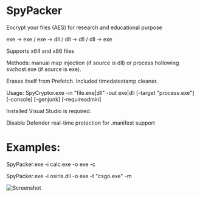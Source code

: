 # SpyPacker

Encrypt your files (AES) for research and educational purpose

exe -> exe / exe -> dll / dll -> dll / dll -> exe

Supports x64 and x86 files

Methods: manual map injection (if source is dll) or process hollowing svchost.exe (if source is exe). 

Erases itself from Prefetch. Included timedatestamp cleaner.

Usage: SpyCryptor.exe -in \"file.exe|dll\" -out exe|dll [-target \"process.exe\"] [-console] [-genjunk] [-requireadmin]

Installed Visual Studio is required. 

Disable Defender real-time protection for .manifest support

# Examples:
SpyPacker.exe -i calc.exe -o exe -c

SpyPacker.exe -i osiris.dll -o exe -t "csgo.exe" -m

![Screenshot](https://i.imgur.com/lobWIGn.png)
